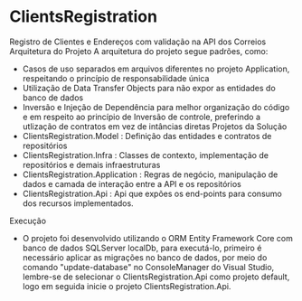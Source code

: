 # ClientsRegistration
Registro de Clientes e Endereços com validação na API dos Correios
Arquitetura do Projeto 
A arquitetura do projeto segue padrões, como: 
- Casos de uso separados em arquivos diferentes no projeto Application, respeitando o princípio de responsabilidade única
- Utilização de Data Transfer Objects para não expor as entidades do banco de dados 
- Inversão e Injeção de Dependência para melhor organização do código e em respeito ao princípio de Inversão de controle, preferindo a utlização de contratos em vez de intâncias diretas
Projetos da Solução
- ClientsRegistration.Model : Definição das entidades e contratos de repositórios
- ClientsRegistration.Infra : Classes de  contexto, implementação de repositórios e demais infraestruturas 
- ClientsRegistration.Application : Regras de negócio, manipulação de dados e camada de interação entre a API e os repositórios
- ClientsRegistration.Api : Api que expões os end-points para consumo dos recursos implementados.

Execução
- O projeto foi desenvolvido utilizando o ORM Entity Framework Core com banco de dados  SQLServer localDb, para executá-lo, primeiro é necessário aplicar as migrações no banco de dados,  por meio do comando "update-database" no ConsoleManager do Visual Studio, lembre-se de selecionar o ClientsRegistration.Api como projeto default, logo em seguida inicie o projeto ClientsRegistration.Api.
